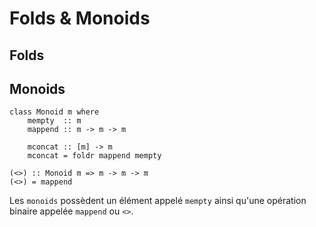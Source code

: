 # Folds & Monoids

## Folds

## Monoids

```
class Monoid m where
    mempty  :: m
    mappend :: m -> m -> m

    mconcat :: [m] -> m
    mconcat = foldr mappend mempty

(<>) :: Monoid m => m -> m -> m
(<>) = mappend
```

Les `monoids` possèdent un élément appelé `mempty` ainsi qu'une opération binaire appelée `mappend` ou `<>`.  
 